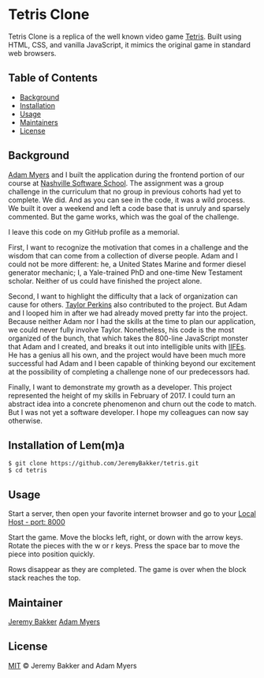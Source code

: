 # Tetris Clone

Tetris Clone is a replica of the well known video game [Tetris](https://en.wikipedia.org/wiki/Tetris). Built using HTML, CSS, and vanilla JavaScript, it mimics the original game in standard web browsers. 

## Table of Contents

- [Background](#background)
- [Installation](#installation)
- [Usage](#usage)
- [Maintainers](#maintainers)
- [License](#license)

## Background

[Adam Myers](https://github.com/ANMyers) and I built the application during the frontend portion of our course at [Nashville Software School](http://nashvillesoftwareschool.com/). The assignment was a group challenge in the curriculum that no group in previous cohorts had yet to complete. We did. And as you can see in the code, it was a wild process. We built it over a weekend and left a code base that is unruly and sparsely commented. But the game works, which was the goal of the challenge.

I leave this code on my GitHub profile as a memorial. 

First, I want to recognize the motivation that comes in a challenge and the wisdom that can come from a collection of diverse people. Adam and I could not be more different: he, a United States Marine and former diesel generator mechanic; I, a Yale-trained PhD and one-time New Testament scholar. Neither of us could have finished the project alone. 

Second, I want to highlight the difficulty that a lack of organization can cause for others. [Taylor Perkins](https://github.com/taylorperkins) also contributed to the project. But Adam and I looped him in after we had already moved pretty far into the project. Because neither Adam nor I had the skills at the time to plan our application, we could never fully involve Taylor. Nonetheless, his code is the most organized of the bunch, that which takes the 800-line JavaScript monster that Adam and I created, and breaks it out into intelligible units with [IIFEs](http://benalman.com/news/2010/11/immediately-invoked-function-expression/). He has a genius all his own, and the project would have been much more successful had Adam and I been capable of thinking beyond our excitement at the possibility of completing a challenge none of our predecessors had. 

Finally, I want to demonstrate my growth as a developer. This project represented the height of my skills in February of 2017. I could turn an abstract idea into a concrete phenomenon and churn out the code to match. But I was not yet a software developer. I hope my colleagues can now say otherwise.

## Installation of Lem(m)a
```
$ git clone https://github.com/JeremyBakker/tetris.git
$ cd tetris
```

## Usage

Start a server, then open your favorite internet browser and go to your [Local Host - port: 8000](http://localhost:8000/)

Start the game.
Move the blocks left, right, or down with the arrow keys.
Rotate the pieces with the w or r keys.
Press the space bar to move the piece into position quickly.

Rows disappear as they are completed.
The game is over when the block stack reaches the top.

## Maintainer

[Jeremy Bakker](https://github.com/JeremyBakker)
[Adam Myers](https://github.com/ANMyers)

## License

[MIT](LICENSE) © Jeremy Bakker and Adam Myers
